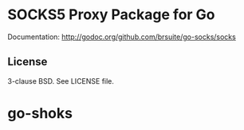 SOCKS5 Proxy Package for Go
===========================

Documentation: <http://godoc.org/github.com/brsuite/go-socks/socks>

License
-------

3-clause BSD. See LICENSE file.
# go-shoks

